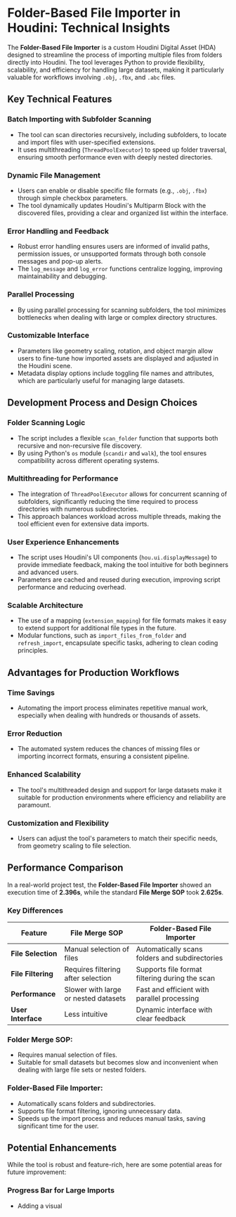 # Folder-Based File Importer in Houdini: Technical Insights

The **Folder-Based File Importer** is a custom Houdini Digital Asset (HDA) designed to streamline the process of importing multiple files from folders directly into Houdini. The tool leverages Python to provide flexibility, scalability, and efficiency for handling large datasets, making it particularly valuable for workflows involving `.obj`, `.fbx`, and `.abc` files.

## Key Technical Features

### Batch Importing with Subfolder Scanning
- The tool can scan directories recursively, including subfolders, to locate and import files with user-specified extensions.
- It uses multithreading (`ThreadPoolExecutor`) to speed up folder traversal, ensuring smooth performance even with deeply nested directories.

### Dynamic File Management
- Users can enable or disable specific file formats (e.g., `.obj`, `.fbx`) through simple checkbox parameters.
- The tool dynamically updates Houdini's Multiparm Block with the discovered files, providing a clear and organized list within the interface.

### Error Handling and Feedback
- Robust error handling ensures users are informed of invalid paths, permission issues, or unsupported formats through both console messages and pop-up alerts.
- The `log_message` and `log_error` functions centralize logging, improving maintainability and debugging.

### Parallel Processing
- By using parallel processing for scanning subfolders, the tool minimizes bottlenecks when dealing with large or complex directory structures.

### Customizable Interface
- Parameters like geometry scaling, rotation, and object margin allow users to fine-tune how imported assets are displayed and adjusted in the Houdini scene.
- Metadata display options include toggling file names and attributes, which are particularly useful for managing large datasets.

## Development Process and Design Choices

### Folder Scanning Logic
- The script includes a flexible `scan_folder` function that supports both recursive and non-recursive file discovery.
- By using Python's `os` module (`scandir` and `walk`), the tool ensures compatibility across different operating systems.

### Multithreading for Performance
- The integration of `ThreadPoolExecutor` allows for concurrent scanning of subfolders, significantly reducing the time required to process directories with numerous subdirectories.
- This approach balances workload across multiple threads, making the tool efficient even for extensive data imports.

### User Experience Enhancements
- The script uses Houdini's UI components (`hou.ui.displayMessage`) to provide immediate feedback, making the tool intuitive for both beginners and advanced users.
- Parameters are cached and reused during execution, improving script performance and reducing overhead.

### Scalable Architecture
- The use of a mapping (`extension_mapping`) for file formats makes it easy to extend support for additional file types in the future.
- Modular functions, such as `import_files_from_folder` and `refresh_import`, encapsulate specific tasks, adhering to clean coding principles.

## Advantages for Production Workflows

### Time Savings
- Automating the import process eliminates repetitive manual work, especially when dealing with hundreds or thousands of assets.

### Error Reduction
- The automated system reduces the chances of missing files or importing incorrect formats, ensuring a consistent pipeline.

### Enhanced Scalability
- The tool's multithreaded design and support for large datasets make it suitable for production environments where efficiency and reliability are paramount.

### Customization and Flexibility
- Users can adjust the tool's parameters to match their specific needs, from geometry scaling to file selection.

## Performance Comparison

In a real-world project test, the **Folder-Based File Importer** showed an execution time of **2.396s**, while the standard **File Merge SOP** took **2.625s**.

### Key Differences

| Feature                        | File Merge SOP                        | Folder-Based File Importer         |
|---------------------------------|---------------------------------------|------------------------------------|
| **File Selection**              | Manual selection of files             | Automatically scans folders and subdirectories |
| **File Filtering**              | Requires filtering after selection    | Supports file format filtering during the scan |
| **Performance**                 | Slower with large or nested datasets  | Fast and efficient with parallel processing |
| **User Interface**              | Less intuitive                        | Dynamic interface with clear feedback |

### Folder Merge SOP:
- Requires manual selection of files.
- Suitable for small datasets but becomes slow and inconvenient when dealing with large file sets or nested folders.

### Folder-Based File Importer:
- Automatically scans folders and subdirectories.
- Supports file format filtering, ignoring unnecessary data.
- Speeds up the import process and reduces manual tasks, saving significant time for the user.

## Potential Enhancements

While the tool is robust and feature-rich, here are some potential areas for future improvement:

### Progress Bar for Large Imports
- Adding a visual
